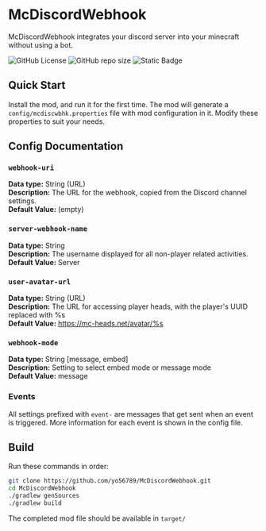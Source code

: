 # McDiscordWebhook

McDiscordWebhook integrates your discord server into your minecraft without using a bot.

![GitHub License](https://img.shields.io/github/license/yo56789/McDiscordWebhook)
![GitHub repo size](https://img.shields.io/github/repo-size/yo56789/McDiscordWebhook)
![Static Badge](https://img.shields.io/badge/download-Modrinth-green)

## Quick Start
Install the mod, and run it for the first time. The mod will generate a `config/mcdiscwbhk.properties` file with mod configuration in it.
Modify these properties to suit your needs.

## Config Documentation
### `webhook-uri`
**Data type:** String (URL)
<br>
**Description:** The URL for the webhook, copied from the Discord channel settings.
<br>
**Default Value:** (empty)

### `server-webhook-name`
**Data type:** String
<br>
**Description:** The username displayed for all non-player related activities.
<br>
**Default Value:** Server

### `user-avatar-url`
**Data type:** String (URL)
<br>
**Description:** The URL for accessing player heads, with the player's UUID replaced with %s
<br>
**Default Value:** https://mc-heads.net/avatar/%s

### `webhook-mode`
**Data type:** String [message, embed]
<br>
**Description:** Setting to select embed mode or message mode
<br>
**Default Value:** message

### Events
All settings prefixed with `event-` are messages that get sent when an event is triggered. More information for each event is shown in the config file.

## Build
Run these commands in order:
```bash
git clone https://github.com/yo56789/McDiscordWebhook.git
cd McDiscordWebhook
./gradlew genSources
./gradlew build
```
The completed mod file should be available in `target/`
